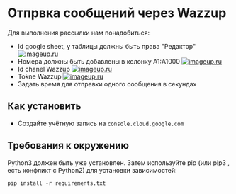 # Отпрвка сообщений через Wazzup

Для выполнения рассылки нам понадобиться:
* Id google sheet, у таблицы должны быть права "Редактор"
[![imageup.ru](https://imageup.ru/img286/3979243/chrome_4xgeyuxast.png)](https://imageup.ru/img286/3979243/chrome_4xgeyuxast.png.html)
* Номера должны быть добавлены в колонку A1:A1000
[![imageup.ru](https://imageup.ru/img200/3979250/chrome_lkykx7vzij.png)](https://imageup.ru/img200/3979250/chrome_lkykx7vzij.png.html)
* Id chanel Wazzup
[![imageup.ru](https://imageup.ru/img167/3979242/opera_xtuhqmw3q8.png)](https://imageup.ru/img167/3979242/opera_xtuhqmw3q8.png.html)
* Tokne Wazzup
[![imageup.ru](https://imageup.ru/img220/3979244/opera_ns8edpw5vm.png)](https://imageup.ru/img220/3979244/opera_ns8edpw5vm.png.html)
* Задать время для отправки одного сообщения в секундах

## Как установить


- Создайте учётную запись на `console.cloud.google.com`


## Требования к окружению

Python3 должен быть уже установлен.
Затем используйте  pip  (или  pip3 , есть конфликт с Python2) для установки зависимостей:

`pip install -r requirements.txt`
